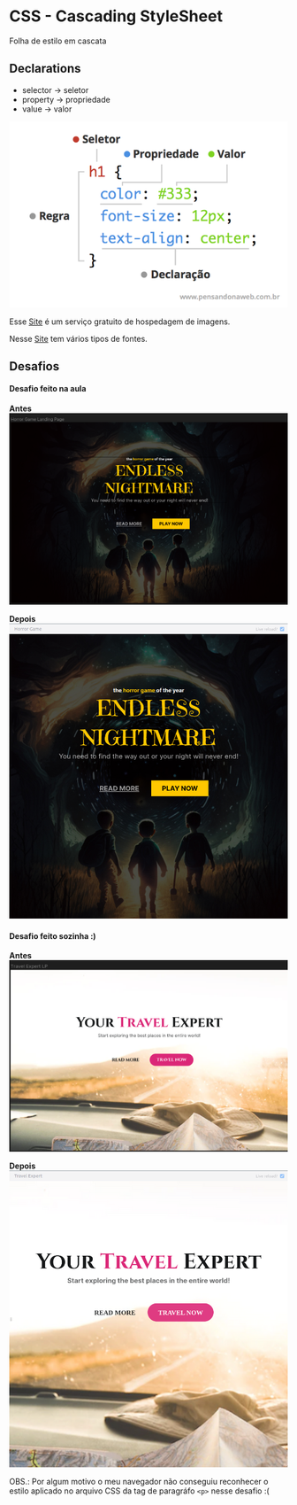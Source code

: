 # CSS - Cascading StyleSheet

Folha de estilo em cascata

## Declarations 

* selector -> seletor
* property -> propriedade
* value -> valor

![Declaracao_CSS](/Fase%2002%20-%20Evoluindo%20na%20carreira/Stage%2002%20-%20Criando%20seu%20site/img/declaracaoCSS.png)

Esse [Site](https://pt-br.imgbb.com) é um serviço gratuito de hospedagem de imagens.

Nesse [Site](https://fonts.google.com/) tem vários tipos de fontes.

## Desafios

#### Desafio feito na aula <p>

**Antes** <br>
![printAula2_antes](img/printAula2_antes.png)

**Depois** <br>
![printAula2_depois](img/printAula2_depois.png)


#### Desafio feito sozinha :)

**Antes** <br>
![printDesafio2_antes](img/printDesafio2_antes.png)

**Depois** <br>
![printAula2_antes](img/printDesafio2_depois.png)


OBS.: Por algum motivo o meu navegador não conseguiu reconhecer o estilo aplicado no arquivo CSS da tag de paragráfo ```<p>``` nesse desafio :(